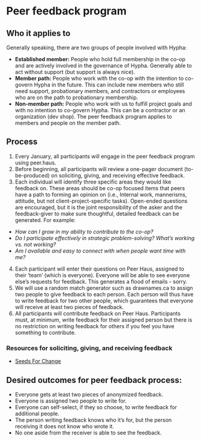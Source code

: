 # Peer feedback program

## Who it applies to
Generally speaking, there are two groups of people involved with Hypha:

- **Established member:** People who hold full membership in the co-op and are actively involved in the governance of Hypha. Generally able to act without support (but support is always nice).
- **Member path:** People who work with the co-op with the intention to co-govern Hypha in the future. This can include new members who still need support, probationary members, and contractors or employees who are on the path to probationary membership.
- **Non-member path:** People who work with us to fulfill project goals and with no intention to co-govern Hypha. This can be a contractor or an organization (dev shop).
The peer feedback program applies to members and people on the member path.


## Process
1. Every January, all participants will engage in the peer feedback program using peer.haus.
2. Before beginning, all participants will review a one-pager document (to-be-produced) on soliciting, giving, and receiving effective feedback.
3. Each individual will identify three specific areas they would like feedback on. These areas should be co-op focused items that peers have a path to forming an opinion on (i.e., Internal work, mannerisms, attitude, but not client-project-specific tasks). Open-ended questions are encouraged, but it is the joint responsibility of the asker and the feedback-giver to make sure thoughtful, detailed feedback can be generated. For example:
  - *How can I grow in my ability to contribute to the co-op?*
  - *Do I participate effectively in strategic problem-solving? What’s working vs. not working?*
  - *Am I available and easy to connect with when people want time with me?*
4. Each participant will enter their questions on Peer Haus, assigned to their ‘team’ (which is everyone). Everyone will be able to see everyone else’s requests for feedback. This generates a flood of emails - sorry.
5. We will use a random match generator such as drawnames.ca to assign two people to give feedback to each person. Each person will thus have to write feedback for two other people, which guarantees that everyone will receive at least two pieces of feedback.
6. All participants will contribute feedback on Peer Haus. Participants must, at minimum, write feedback for their assigned person but there is no restriction on writing feedback for others if you feel you have something to contribute.

### Resources for soliciting, giving, and receiving feedback
* [Seeds For Change](https://www.seedsforchange.org.uk/feedback.pdf)

## Desired outcomes for peer feedback process: 
- Everyone gets at least two pieces of anonymized feedback. 
- Everyone is assigned two people to write for.
- Everyone can self-select, if they so choose, to write feedback for additional people. 
- The person writing feedback knows who it’s for, but the person receiving it does not know who wrote it. 
- No one aside from the receiver is able to see the feedback. 





